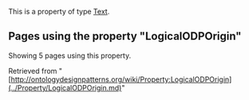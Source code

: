 This is a property of type [Text](../Type/Text.md "Type:Text").




  


## Pages using the property "LogicalODPOrigin"


Showing 5 pages using this property.



Retrieved from "[http://ontologydesignpatterns.org/wiki/Property:LogicalODPOrigin](../Property/LogicalODPOrigin.md)"